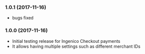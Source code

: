 ### 1.0.1 (2017-11-16)

  * bugs fixed

### 1.0.0 (2017-11-16)

  * Initial testing release for Ingenico Checkout payments
  * It allows having multiple settings such as different merchant IDs